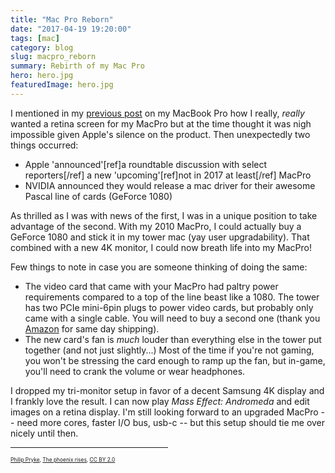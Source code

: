 ```yaml
---
title: "Mac Pro Reborn"
date: "2017-04-19 19:20:00"
tags: [mac]
category: blog
slug: macpro_reborn
summary: Rebirth of my Mac Pro
hero: hero.jpg
featuredImage: hero.jpg
---
```


I mentioned in my [previous post]({static}./2017_02_macbook_pro_thoughts.md) on my MacBook Pro how I really, _really_ wanted a retina screen for my MacPro but at the time thought it was nigh impossible given Apple's silence on the product. Then unexpectedly two things occurred:

* Apple 'announced'[ref]a roundtable discussion with select reporters[/ref] a new 'upcoming'[ref]not in 2017 at least[/ref] MacPro
* NVIDIA announced they would release a mac driver for their awesome Pascal line of cards (GeForce 1080)

As thrilled as I was with news of the first, I was in a unique position to take advantage of the second. With my 2010 MacPro, I could actually buy a GeForce 1080 and stick it in my tower mac (yay user upgradability). That combined with a new 4K monitor, I could now breath life into my MacPro!

Few things to note in case you are someone thinking of doing the same:

* The video card that came with your MacPro had paltry power requirements compared to a top of the line beast like a 1080. The tower has two PCIe mini-6pin plugs to power video cards, but probably only came with a single cable. You will need to buy a second one (thank you [Amazon](https://www.amazon.com/gp/product/B01L0BNNDI/) for same day shipping).
* The new card's fan is _much_ louder than everything else in the tower put together (and not just slightly...) Most of the time if you're not gaming, you won't be stressing the card enough to ramp up the fan, but in-game, you'll need to crank the volume or wear headphones.

I dropped my tri-monitor setup in favor of a decent Samsung 4K display and I frankly love the result. I can now play _Mass Effect: Andromeda_ and edit images on a retina display. I'm still looking forward to an upgraded MacPro -- need more cores, faster I/O bus, usb-c -- but this setup should tie me over nicely until then.

<div style="text-align: center">
<hr style="width: 50%"/>
</div>

<div style="font-size: 60%">
<a href="https://www.flickr.com/people/40187740@N00">Philip Pryke</a>, <a href="https://commons.wikimedia.org/wiki/File:The_phoenix_rises.jpg">The phoenix rises</a>, <a href="https://creativecommons.org/licenses/by/2.0/legalcode">CC BY 2.0</a>
</div>
